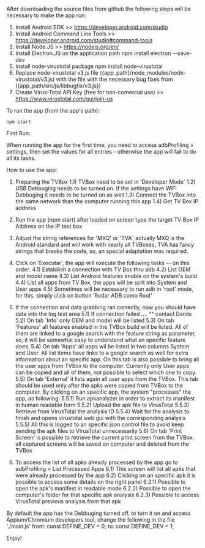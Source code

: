 After downloading the source files from github the following steps will be necessary to make the app run:

1) Install Android SDK >> https://developer.android.com/studio 
2) Install Android Command Line Tools >> https://developer.android.com/studio#command-tools
3) Install Node.JS >> https://nodejs.org/en/
4) Install Electron.JS on the application path
    npm install electron --save-dev
5) Install node-virustotal package
    npm install node-virustotal
6) Replace node-virustotal v3.js file ({app_path}/node_modules/node-virustotal/v3.js) with the file with the necessary bug fixes from ({app_path/src/js/libbugfix/v3.js})
7) Create Virus-Total API Key (free for non-comercial use) >> https://www.virustotal.com/gui/join-us


To run the app (from the app's path):

    npm start

First Run:

When running the app for the first time, you need to access adbProfiling > settings, then set the values for all entries - otherwise the app will fail to do all its tasks.

How to use the app:

1) Preparing the TVBox
1.1) TVBox need to be set in 'Developer Mode'
1.2) USB Debbuging needs to be turned on. If the settings have WiFi Debbuging it needs to be turned on as well
1.3) Connect the TVBox into the same network than the computer running this app
1.4) Get TV Box IP address

2) Run the app (npm start) after loaded on screen type the target TV Box IP Address on the IP text box
3) Adjust the string references for 'MXQ' or 'TVA', actually MXQ is the Android standard and will work with nearly all TVBoxes, TVA has fancy strings that breaks the code, so, an special adaptation was required.
4) Click on 'Executar', the app will execute the following tasks -- on this order:
4.1) Estabilish a connection with TV Box thru adb
4.2) List OEM and model name
4.3) List Android features enable on the system's build
4.4) List all apps from TV Box, the apps will be split into System and User apps
4.5) Sometimes will be necessary to run adb in 'root' mode, for this, simply click on button 'Rodar ADB como Root'
5) If the connection and data grabbing ran correctly, now you should have data into the log text area
5.1) If connection failed .... ^^ contact Danilo
5.2) On tab 'Info' only OEM and model will be listed
5.3) On tab 'Features' all features enabled in the TVBox build will be listed. All of them are linked to a google search with the feature string as parameter, so, it will be somewhat easy to understand what an specific feature does.
5.4) On tab 'Apps' all apps wil be listed in two columns System and User. All list items have links to a google search as well for extra information about an specific app. On this tab is also possible to bring all the user apps from TVBox to the computer. Currently only User apps can be copied and all of them, not possible to select which one to copy.
5.5) On tab 'External' it lists again all user apps from the TVBox. This tab should be used only after the apks were copied from TVBox to the computer. By clicking on an specific app, the system "processes" the app, as following:
5.5.1) Run apkanalyzer in order to extract its manifest in human readable form
5.5.2) Upload the apk file to VirusTotal
5.5.3) Retrieve from VirusTotal the analysis ID
5.5.4) Wait for the analysis to finish and opens virustotal web gui with the corresponding analysis
5.5.5) All this is logged to an specific json control file to avoid keep sending the apk files to VirusTotal unnecessarily
5.6) On tab 'Print Screen' is possible to retrieve the current print screen from the TVBox, all captured screens will be saved on computer and deleted from the TVBox
6) To access the list of all apks already processed by the app go to adbProfiling > List Processed Apps
6.1) This screen will list all apks that were already processed by the app
6.2) Clicking on an specific apk it is possible to access some details on the right panel
6.2.1) Possible to open the apk's manifest in readable mode
6.2.2) Possible to open the computer's folder for that specific apk analysis
6.2.3) Possible to access VirusTotal previous analysis from that apk


By default the app has the Debbuging turned off, to turn it on and access Appium/Chromium developers tool, change the following in the file './main.js' 
    from:   const DEFINE_DEV = 0;
    to:     const DEFINE_DEV = 1;


Enjoy!